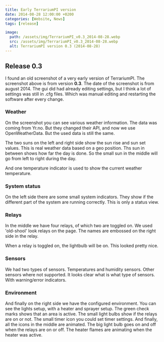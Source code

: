 ```yaml
---
title: Early TerrariumPI version
date: 2014-08-28 12:00:00 +0200
categories: [Website, News]
tags: [release]

image:
  path: /assets/img/TerrariumPI_v0.3_2014-08-28.webp
  src: /assets/img/TerrariumPI_v0.3_2014-08-28.webp
  alt: TerrariumPI version 0.3 (2014-08-28)
---
```


## Release 0.3

I found an old screenshot of a very early version of TerrariumPI. The screenshot above is from version <strong>0.3</strong>. The date of the screenshot is from august 2014. The gui did had already editing settings, but I think a lot of settings was still in .cfg files. Which was manual editing and restarting the software after every change.

### Weather

On the screenshot you can see various weather information. The data was coming from Yr.no. But they changed their API, and now we use OpenWeatherData. But the used data is still the same.

The two suns on the left and right side show the sun rise and sun set values. This is real weather data based on a geo position. Ths sun in between shows how far the day is done. So the small sun in the middle will go from left to right during the day.

And one temperature indicator is used to show the current weather temperature.

### System status

On the left side there are some small system indicators. They show if the different part of the system are running correctly. This is only a status view.

### Relays

In the middle we have four relays, of which two are toggled on. We used 'old-shool' look relays on the page. The names are embossed on the right side in the relay.

When a relay is toggled on, the lightbulb will be on. This looked pretty nice.

### Sensors

We had two types of sensors. Temperatures and humidity sensors. Other sensors where not supported. It looks clear what is what type of sensors. With warning/error indicators.

### Environment

And finally on the right side we have the configured environment. You can see the lights setup, with a heater and sprayer setup.
The green check marks shows that an area is active.
The small light bulbs show if the relays are on or not.
The small timer icon you could set timer settings.
And finally, all the icons in the middle are animated. The big light bulb goes on and off when the relays are on or off. The heater flames are animating when the heater was active.
